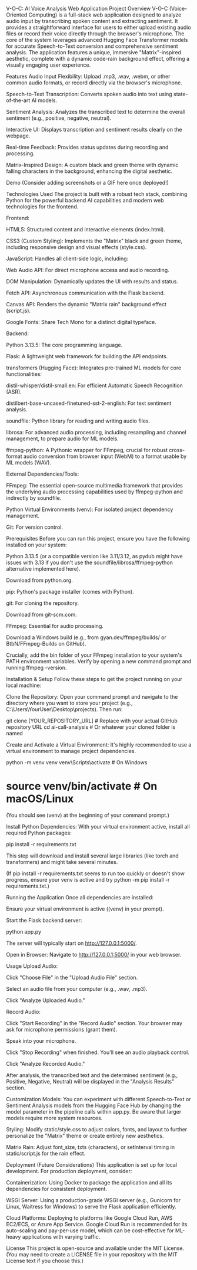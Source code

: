 V-O-C: AI Voice Analysis Web Application
Project Overview
V-O-C (Voice-Oriented Computing) is a full-stack web application designed to analyze audio input by transcribing spoken content and extracting sentiment. It provides a straightforward interface for users to either upload existing audio files or record their voice directly through the browser's microphone. The core of the system leverages advanced Hugging Face Transformer models for accurate Speech-to-Text conversion and comprehensive sentiment analysis. The application features a unique, immersive "Matrix"-inspired aesthetic, complete with a dynamic code-rain background effect, offering a visually engaging user experience.

Features
Audio Input Flexibility: Upload .mp3, .wav, .webm, or other common audio formats, or record directly via the browser's microphone.

Speech-to-Text Transcription: Converts spoken audio into text using state-of-the-art AI models.

Sentiment Analysis: Analyzes the transcribed text to determine the overall sentiment (e.g., positive, negative, neutral).

Interactive UI: Displays transcription and sentiment results clearly on the webpage.

Real-time Feedback: Provides status updates during recording and processing.

Matrix-Inspired Design: A custom black and green theme with dynamic falling characters in the background, enhancing the digital aesthetic.

Demo
(Consider adding screenshots or a GIF here once deployed!)

Technologies Used
The project is built with a robust tech stack, combining Python for the powerful backend AI capabilities and modern web technologies for the frontend.

Frontend:

HTML5: Structured content and interactive elements (index.html).

CSS3 (Custom Styling): Implements the "Matrix" black and green theme, including responsive design and visual effects (style.css).

JavaScript: Handles all client-side logic, including:

Web Audio API: For direct microphone access and audio recording.

DOM Manipulation: Dynamically updates the UI with results and status.

Fetch API: Asynchronous communication with the Flask backend.

Canvas API: Renders the dynamic "Matrix rain" background effect (script.js).

Google Fonts: Share Tech Mono for a distinct digital typeface.

Backend:

Python 3.13.5: The core programming language.

Flask: A lightweight web framework for building the API endpoints.

transformers (Hugging Face): Integrates pre-trained ML models for core functionalities:

distil-whisper/distil-small.en: For efficient Automatic Speech Recognition (ASR).

distilbert-base-uncased-finetuned-sst-2-english: For text sentiment analysis.

soundfile: Python library for reading and writing audio files.

librosa: For advanced audio processing, including resampling and channel management, to prepare audio for ML models.

ffmpeg-python: A Pythonic wrapper for FFmpeg, crucial for robust cross-format audio conversion from browser input (WebM) to a format usable by ML models (WAV).

External Dependencies/Tools:

FFmpeg: The essential open-source multimedia framework that provides the underlying audio processing capabilities used by ffmpeg-python and indirectly by soundfile.

Python Virtual Environments (venv): For isolated project dependency management.

Git: For version control.

Prerequisites
Before you can run this project, ensure you have the following installed on your system:

Python 3.13.5 (or a compatible version like 3.11/3.12, as pydub might have issues with 3.13 if you don't use the soundfile/librosa/ffmpeg-python alternative implemented here).

Download from python.org.

pip: Python's package installer (comes with Python).

git: For cloning the repository.

Download from git-scm.com.

FFmpeg: Essential for audio processing.

Download a Windows build (e.g., from gyan.dev/ffmpeg/builds/ or BtbN/FFmpeg-Builds on GitHub).

Crucially, add the bin folder of your FFmpeg installation to your system's PATH environment variables. Verify by opening a new command prompt and running ffmpeg -version.

Installation & Setup
Follow these steps to get the project running on your local machine:

Clone the Repository:
Open your command prompt and navigate to the directory where you want to store your project (e.g., C:\Users\YourUser\Desktop\projects). Then run:

git clone [YOUR_REPOSITORY_URL] # Replace with your actual GitHub repository URL
cd ai-call-analysis # Or whatever your cloned folder is named

Create and Activate a Virtual Environment:
It's highly recommended to use a virtual environment to manage project dependencies.

python -m venv venv
venv\Scripts\activate # On Windows
# source venv/bin/activate # On macOS/Linux

(You should see (venv) at the beginning of your command prompt.)

Install Python Dependencies:
With your virtual environment active, install all required Python packages:

pip install -r requirements.txt

This step will download and install several large libraries (like torch and transformers) and might take several minutes.

(If pip install -r requirements.txt seems to run too quickly or doesn't show progress, ensure your venv is active and try python -m pip install -r requirements.txt.)

Running the Application
Once all dependencies are installed:

Ensure your virtual environment is active ((venv) in your prompt).

Start the Flask backend server:

python app.py

The server will typically start on http://127.0.0.1:5000/.

Open in Browser:
Navigate to http://127.0.0.1:5000/ in your web browser.

Usage
Upload Audio:

Click "Choose File" in the "Upload Audio File" section.

Select an audio file from your computer (e.g., .wav, .mp3).

Click "Analyze Uploaded Audio."

Record Audio:

Click "Start Recording" in the "Record Audio" section. Your browser may ask for microphone permissions (grant them).

Speak into your microphone.

Click "Stop Recording" when finished. You'll see an audio playback control.

Click "Analyze Recorded Audio."

After analysis, the transcribed text and the determined sentiment (e.g., Positive, Negative, Neutral) will be displayed in the "Analysis Results" section.

Customization
Models: You can experiment with different Speech-to-Text or Sentiment Analysis models from the Hugging Face Hub by changing the model parameter in the pipeline calls within app.py. Be aware that larger models require more system resources.

Styling: Modify static/style.css to adjust colors, fonts, and layout to further personalize the "Matrix" theme or create entirely new aesthetics.

Matrix Rain: Adjust font_size, txts (characters), or setInterval timing in static/script.js for the rain effect.

Deployment (Future Considerations)
This application is set up for local development. For production deployment, consider:

Containerization: Using Docker to package the application and all its dependencies for consistent deployment.

WSGI Server: Using a production-grade WSGI server (e.g., Gunicorn for Linux, Waitress for Windows) to serve the Flask application efficiently.

Cloud Platforms: Deploying to platforms like Google Cloud Run, AWS EC2/ECS, or Azure App Service. Google Cloud Run is recommended for its auto-scaling and pay-per-use model, which can be cost-effective for ML-heavy applications with varying traffic.

License
This project is open-source and available under the MIT License. (You may need to create a LICENSE file in your repository with the MIT License text if you choose this.)
